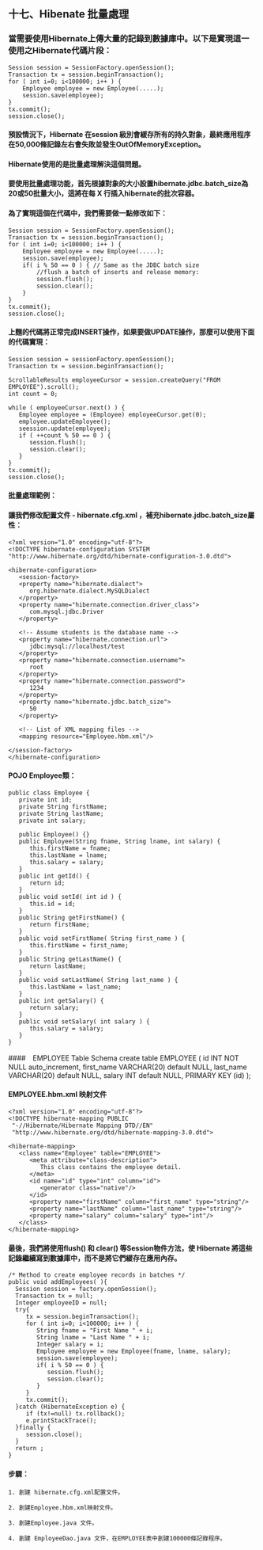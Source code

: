 ## 十七、Hibenate 批量處理
### 當需要使用Hibernate上傳大量的記錄到數據庫中。以下是實現這一使用之Hibernate代碼片段：
	Session session = SessionFactory.openSession();
	Transaction tx = session.beginTransaction();
	for ( int i=0; i<100000; i++ ) {
		Employee employee = new Employee(.....);
		session.save(employee);
	}
	tx.commit();
	session.close();
#### 預設情況下，Hibernate 在session 級別會緩存所有的持久對象，最終應用程序在50,000條記錄左右會失敗並發生OutOfMemoryException。
#### Hibernate使用的是批量處理解決這個問題。
#### 要使用批量處理功能，首先根據對象的大小設置hibernate.jdbc.batch_size為20或50批量大小，這將在每 X 行插入hibernate的批次容器。
#### 為了實現這個在代碼中，我們需要做一點修改如下：
	Session session = SessionFactory.openSession();
	Transaction tx = session.beginTransaction();
	for ( int i=0; i<100000; i++ ) {
		Employee employee = new Employee(.....);
		session.save(employee);
		if( i % 50 == 0 ) { // Same as the JDBC batch size
			//flush a batch of inserts and release memory:
			session.flush();
			session.clear();
		}
	}
	tx.commit();
	session.close();
#### 上麵的代碼將正常完成INSERT操作，如果要做UPDATE操作，那麼可以使用下面的代碼實現：
	Session session = sessionFactory.openSession();
	Transaction tx = session.beginTransaction();

	ScrollableResults employeeCursor = session.createQuery("FROM EMPLOYEE").scroll();
	int count = 0;

	while ( employeeCursor.next() ) {
	   Employee employee = (Employee) employeeCursor.get(0);
	   employee.updateEmployee();
	   seession.update(employee); 
	   if ( ++count % 50 == 0 ) {
		  session.flush();
		  session.clear();
	   }
	}
	tx.commit();
	session.close();
	
#### 批量處理範例：
#### 讓我們修改配置文件 - hibernate.cfg.xml ，補充hibernate.jdbc.batch_size屬性：
	<?xml version="1.0" encoding="utf-8"?>
	<!DOCTYPE hibernate-configuration SYSTEM 
	"http://www.hibernate.org/dtd/hibernate-configuration-3.0.dtd">

	<hibernate-configuration>
	   <session-factory>
	   <property name="hibernate.dialect">
		  org.hibernate.dialect.MySQLDialect
	   </property>
	   <property name="hibernate.connection.driver_class">
		  com.mysql.jdbc.Driver
	   </property>

	   <!-- Assume students is the database name -->
	   <property name="hibernate.connection.url">
		  jdbc:mysql://localhost/test
	   </property>
	   <property name="hibernate.connection.username">
		  root
	   </property>
	   <property name="hibernate.connection.password">
		  1234
	   </property>
	   <property name="hibernate.jdbc.batch_size">
		  50
	   </property>

	   <!-- List of XML mapping files -->
	   <mapping resource="Employee.hbm.xml"/>

	</session-factory>
	</hibernate-configuration>
#### POJO Employee類：
	public class Employee {
	   private int id;
	   private String firstName; 
	   private String lastName;   
	   private int salary;  

	   public Employee() {}
	   public Employee(String fname, String lname, int salary) {
		  this.firstName = fname;
		  this.lastName = lname;
		  this.salary = salary;
	   }
	   public int getId() {
		  return id;
	   }
	   public void setId( int id ) {
		  this.id = id;
	   }
	   public String getFirstName() {
		  return firstName;
	   }
	   public void setFirstName( String first_name ) {
		  this.firstName = first_name;
	   }
	   public String getLastName() {
		  return lastName;
	   }
	   public void setLastName( String last_name ) {
		  this.lastName = last_name;
	   }
	   public int getSalary() {
		  return salary;
	   }
	   public void setSalary( int salary ) {
		  this.salary = salary;
	   }
	}
####　EMPLOYEE Table Schema
	create table EMPLOYEE (
	   id INT NOT NULL auto_increment,
	   first_name VARCHAR(20) default NULL,
	   last_name  VARCHAR(20) default NULL,
	   salary     INT  default NULL,
	   PRIMARY KEY (id)
	);
#### EMPLOYEE.hbm.xml 映射文件
	<?xml version="1.0" encoding="utf-8"?>
	<!DOCTYPE hibernate-mapping PUBLIC 
	 "-//Hibernate/Hibernate Mapping DTD//EN"
	 "http://www.hibernate.org/dtd/hibernate-mapping-3.0.dtd"> 

	<hibernate-mapping>
	   <class name="Employee" table="EMPLOYEE">
		  <meta attribute="class-description">
			 This class contains the employee detail. 
		  </meta>
		  <id name="id" type="int" column="id">
			 <generator class="native"/>
		  </id>
		  <property name="firstName" column="first_name" type="string"/>
		  <property name="lastName" column="last_name" type="string"/>
		  <property name="salary" column="salary" type="int"/>
	   </class>
	</hibernate-mapping>
#### 最後，我們將使用flush() 和 clear() 等Session物件方法，使 Hibernate 將這些記錄繼續寫到數據庫中，而不是將它們緩存在應用內存。
	/* Method to create employee records in batches */
	public void addEmployees( ){
	  Session session = factory.openSession();
	  Transaction tx = null;
	  Integer employeeID = null;
	  try{
		 tx = session.beginTransaction();
		 for ( int i=0; i<100000; i++ ) {
			String fname = "First Name " + i;
			String lname = "Last Name " + i;
			Integer salary = i;
			Employee employee = new Employee(fname, lname, salary);
			session.save(employee);
			if( i % 50 == 0 ) {
			   session.flush();
			   session.clear();
			}
		 }
		 tx.commit();
	  }catch (HibernateException e) {
		 if (tx!=null) tx.rollback();
		 e.printStackTrace(); 
	  }finally {
		 session.close(); 
	  }
	  return ;
	}
#### 步驟：
	1. 創建 hibernate.cfg.xml配置文件。

	2. 創建Employee.hbm.xml映射文件。

	3. 創建Employee.java 文件。

	4. 創建 EmployeeDao.java 文件，在EMPLOYEE表中創建100000條記錄程序。
